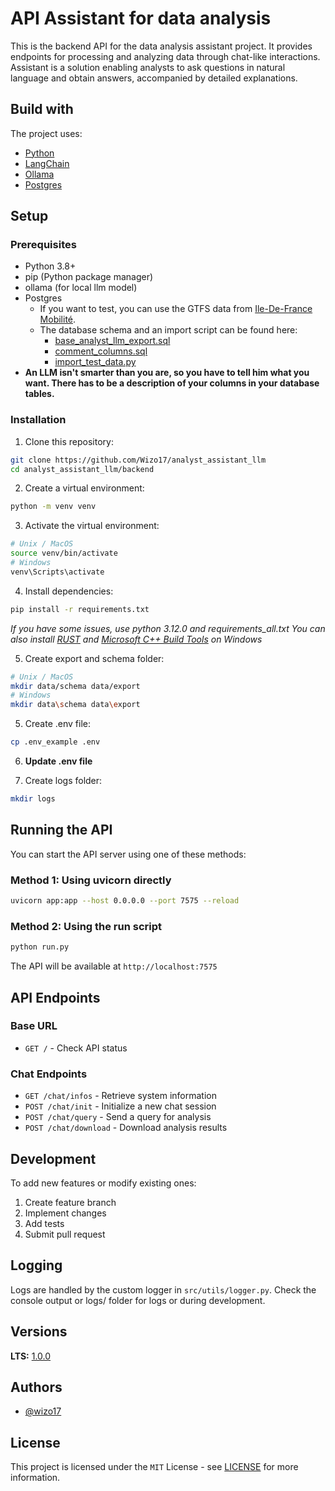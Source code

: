 # API Assistant for data analysis

This is the backend API for the data analysis assistant project. It provides endpoints for processing and analyzing data through chat-like interactions.
Assistant is a solution enabling analysts to ask questions in natural language and obtain answers, accompanied by detailed explanations.


## Build with

The project uses:
* [Python](https://www.python.org/)
* [LangChain](https://www.langchain.com/)
* [Ollama](https://ollama.com/)
* [Postgres](https://www.postgresql.org/)


## Setup

### Prerequisites
- Python 3.8+
- pip (Python package manager)
- ollama (for local llm model)
- Postgres
    - If you want to test, you can use the GTFS data from [Ile-De-France Mobilité](https://www.data.gouv.fr/fr/datasets/horaires-prevus-sur-les-lignes-de-transport-en-commun-dile-de-france-gtfs-datahub/).
    - The database schema and an import script can be found here:
        - [base_analyst_llm_export.sql](data/base_gtfs_test/base_analyst_llm_export.sql)
        - [comment_columns.sql](data/base_gtfs_test/comment_columns.sql)
        - [import_test_data.py](data/base_gtfs_test/import_test_data.py)
- **An LLM isn't smarter than you are, so you have to tell him what you want. There has to be a description of your columns in your database tables.**

### Installation

1. Clone this repository:
```bash
git clone https://github.com/Wizo17/analyst_assistant_llm
cd analyst_assistant_llm/backend
```

2. Create a virtual environment:
```bash
python -m venv venv
```

3. Activate the virtual environment:
```bash
# Unix / MacOS
source venv/bin/activate
# Windows
venv\Scripts\activate
```

4. Install dependencies:
```bash
pip install -r requirements.txt
```
<em>If you have some issues, use python 3.12.0 and requirements_all.txt</em>
<em>You can also install [RUST](https://rustup.rs/) and [Microsoft C++ Build Tools](https://visualstudio.microsoft.com/fr/visual-cpp-build-tools/) on Windows</em>


5. Create export and schema folder:
```bash
# Unix / MacOS
mkdir data/schema data/export
# Windows
mkdir data\schema data\export
```

5. Create .env file:
```bash
cp .env_example .env
```

6. **Update .env file**

7. Create logs folder:
```bash
mkdir logs
```

## Running the API

You can start the API server using one of these methods:

### Method 1: Using uvicorn directly
```bash
uvicorn app:app --host 0.0.0.0 --port 7575 --reload
```

### Method 2: Using the run script
```bash
python run.py
```

The API will be available at `http://localhost:7575`


## API Endpoints

### Base URL
- `GET /` - Check API status

### Chat Endpoints
- `GET /chat/infos` - Retrieve system information
- `POST /chat/init` - Initialize a new chat session
- `POST /chat/query` - Send a query for analysis
- `POST /chat/download` - Download analysis results


## Development

To add new features or modify existing ones:
1. Create feature branch
2. Implement changes
3. Add tests
4. Submit pull request


## Logging

Logs are handled by the custom logger in `src/utils/logger.py`. Check the console output or logs/ folder for logs or during development.


## Versions
**LTS:** [1.0.0](https://github.com/Wizo17/analyst_assistant_llm)

## Authors

* [@wizo17](https://github.com/Wizo17)

## License

This project is licensed under the ``MIT`` License - see [LICENSE](LICENSE) for more information.
